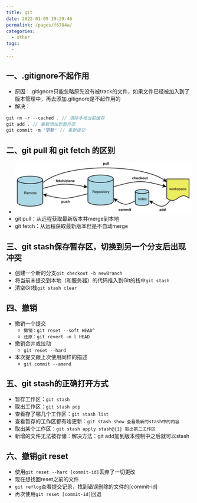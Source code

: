 ```yaml
---
title: git
date: 2022-01-09 19:29:46
permalink: /pages/f6704a/
categories:
  - other
tags:
  - 
---
```


## 一、.gitignore不起作用
- 原因：.gitignore只能忽略原先没有被track的文件，如果文件已经被加入到了版本管理中，再去添加.gitignore是不起作用的
- 解决：
```JavaScript
git rm -r --cached . // 清除本地当前缓存
git add . // 重新添加到暂存区
git commit -m '更新' // 重新提交
```
## 二、git pull 和 git fetch 的区别
- ![image.png](./git.png)
- git pull：从远程获取最新版本并merge到本地
- git fetch：从远程获取最新版本但是不自动merge

## 三、git stash保存暂存区，切换到另一个分支后出现冲突
- 创建一个新的分支`git checkout -b newBranch`
- 将当前未提交到本地（和服务器）的代码推入到Git的栈中`git stash`
- 清空Git栈`git stash clear`

## 四、撤销
- 撤销一个提交
  - `撤销：git reset --soft HEAD^`
  - `还原：git revert -m l HEAD`
- 撤销合并或拉动
  - `git reset --hard`
- 本次提交跟上次使用同样的描述
  - `git commit --amend`

## 五、git stash的正确打开方式
- 暂存工作区：`git stash`
- 取出工作区：`git stash pop`
- 查看存了哪几个工作区：`git stash list`
- 查看暂存的工作区都有啥更新：`git stash show 查看最新的stash中的内容`
- 取出某个工作区：`git stash apply stash@{1} 取出第二工作区`
- 新增的文件无法被存储：解决方法：git add加到版本控制中之后就可以stash

## 六、撤销git reset
- 使用`git reset --hard [commit-id]`丢弃了一切更改
- 现在想找回reset之前的文件
- `git reflog`查看提交记录，找到错误删除的文件的[commit-id]
- 再次使用`git reset [commit-id]`回退 